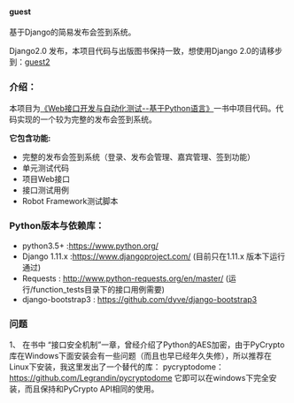 #### guest

基于Django的简易发布会签到系统。

Django2.0 发布，本项目代码与出版图书保持一致，想使用Django 2.0的请移步到：[guest2](https://github.com/defnngj/guest2)

### 介绍：

本项目为[《Web接口开发与自动化测试--基于Python语言》](https://item.jd.com/12164814.html)一书中项目代码。代码实现的一个较为完整的发布会签到系统。

__它包含功能:__
  * 完整的发布会签到系统（登录、发布会管理、嘉宾管理、签到功能）
  * 单元测试代码
  * 项目Web接口
  * 接口测试用例
  * Robot Framework测试脚本


### Python版本与依赖库：

  * python3.5+ :https://www.python.org/
  * Django 1.11.x :https://www.djangoproject.com/ (目前只在1.11.x 版本下运行通过)
  * Requests : http://www.python-requests.org/en/master/ (运行/function_tests目录下的接口用例需要)
  * django-bootstrap3 : https://github.com/dyve/django-bootstrap3


### 问题
  1、 在书中 “接口安全机制”一章，曾经介绍了Python的AES加密，由于PyCrypto库在Windows下面安装会有一些问题（而且也早已经年久失修），所以推荐在Linux下安装，我这里发出了一个替代的库：
  pycryptodome：https://github.com/Legrandin/pycryptodome
  它即可以在windows下完全安装，而且保持和PyCrypto API相同的使用。